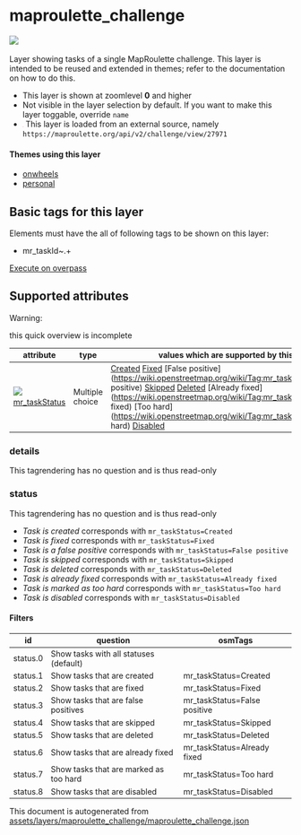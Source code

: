 [//]: # (WARNING: this file is automatically generated. Please find the sources at the bottom and edit those sources)

 maproulette_challenge 
=======================



<img src='https://mapcomplete.osm.be/./assets/layers/maproulette/logomark.svg' height="100px"> 

Layer showing tasks of a single MapRoulette challenge. This layer is intended to be reused and extended in themes; refer to the documentation on how to do this.






  - This layer is shown at zoomlevel **0** and higher
  - Not visible in the layer selection by default. If you want to make this layer toggable, override `name`
  - <img src='../warning.svg' height='1rem'/> This layer is loaded from an external source, namely  `https://maproulette.org/api/v2/challenge/view/27971`




#### Themes using this layer 





  - [onwheels](https://mapcomplete.osm.be/onwheels)
  - [personal](https://mapcomplete.osm.be/personal)




 Basic tags for this layer 
---------------------------



Elements must have the all of following tags to be shown on this layer:



  - mr_taskId~.+


[Execute on overpass](http://overpass-turbo.eu/?Q=%5Bout%3Ajson%5D%5Btimeout%3A90%5D%3B(%20%20%20%20nwr%5B%22mr_taskId%22%5D(%7B%7Bbbox%7D%7D)%3B%0A)%3Bout%20body%3B%3E%3Bout%20skel%20qt%3B)



 Supported attributes 
----------------------



Warning: 

this quick overview is incomplete



attribute | type | values which are supported by this layer
----------- | ------ | ------------------------------------------
[<img src='https://mapcomplete.osm.be/assets/svg/statistics.svg' height='18px'>](https://taginfo.openstreetmap.org/keys/mr_taskStatus#values) [mr_taskStatus](https://wiki.openstreetmap.org/wiki/Key:mr_taskStatus) | Multiple choice | [Created](https://wiki.openstreetmap.org/wiki/Tag:mr_taskStatus%3DCreated) [Fixed](https://wiki.openstreetmap.org/wiki/Tag:mr_taskStatus%3DFixed) [False positive](https://wiki.openstreetmap.org/wiki/Tag:mr_taskStatus%3DFalse positive) [Skipped](https://wiki.openstreetmap.org/wiki/Tag:mr_taskStatus%3DSkipped) [Deleted](https://wiki.openstreetmap.org/wiki/Tag:mr_taskStatus%3DDeleted) [Already fixed](https://wiki.openstreetmap.org/wiki/Tag:mr_taskStatus%3DAlready fixed) [Too hard](https://wiki.openstreetmap.org/wiki/Tag:mr_taskStatus%3DToo hard) [Disabled](https://wiki.openstreetmap.org/wiki/Tag:mr_taskStatus%3DDisabled)




### details 



This tagrendering has no question and is thus read-only





### status 



This tagrendering has no question and is thus read-only





  - *Task is created*  corresponds with  `mr_taskStatus=Created`
  - *Task is fixed*  corresponds with  `mr_taskStatus=Fixed`
  - *Task is a false positive*  corresponds with  `mr_taskStatus=False positive`
  - *Task is skipped*  corresponds with  `mr_taskStatus=Skipped`
  - *Task is deleted*  corresponds with  `mr_taskStatus=Deleted`
  - *Task is already fixed*  corresponds with  `mr_taskStatus=Already fixed`
  - *Task is marked as too hard*  corresponds with  `mr_taskStatus=Too hard`
  - *Task is disabled*  corresponds with  `mr_taskStatus=Disabled`




#### Filters 





id | question | osmTags
---- | ---------- | ---------
status.0 | Show tasks with all statuses (default) | 
status.1 | Show tasks that are created | mr_taskStatus=Created
status.2 | Show tasks that are fixed | mr_taskStatus=Fixed
status.3 | Show tasks that are false positives | mr_taskStatus=False positive
status.4 | Show tasks that are skipped | mr_taskStatus=Skipped
status.5 | Show tasks that are deleted | mr_taskStatus=Deleted
status.6 | Show tasks that are already fixed | mr_taskStatus=Already fixed
status.7 | Show tasks that are marked as too hard | mr_taskStatus=Too hard
status.8 | Show tasks that are disabled | mr_taskStatus=Disabled
 

This document is autogenerated from [assets/layers/maproulette_challenge/maproulette_challenge.json](https://github.com/pietervdvn/MapComplete/blob/develop/assets/layers/maproulette_challenge/maproulette_challenge.json)
